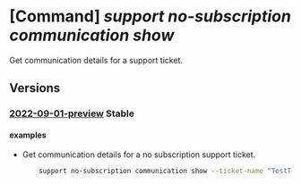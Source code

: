 # [Command] _support no-subscription communication show_

Get communication details for a support ticket.

## Versions

### [2022-09-01-preview](/Resources/mgmt-plane/L3Byb3ZpZGVycy9taWNyb3NvZnQuc3VwcG9ydC9zdXBwb3J0dGlja2V0cy97fS9jb21tdW5pY2F0aW9ucy97fQ==/2022-09-01-preview.xml) **Stable**

<!-- mgmt-plane /providers/microsoft.support/supporttickets/{}/communications/{} 2022-09-01-preview -->

#### examples

- Get communication details for a no subscription support ticket.
    ```bash
        support no-subscription communication show --ticket-name "TestTicketName" --communication-name "TestTicketCommunicationName"
    ```
